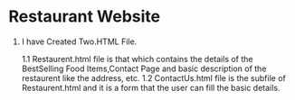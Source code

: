# Restaurant Website
1. I have Created Two.HTML File.

    1.1 Restaurent.html file is that which contains the details of the BestSelling Food Items,Contact Page and basic description of the restaurent
        like the address, etc.
    1.2 ContactUs.html file is the subfile of Restaurent.html and it is a form that the user can fill the basic details.
